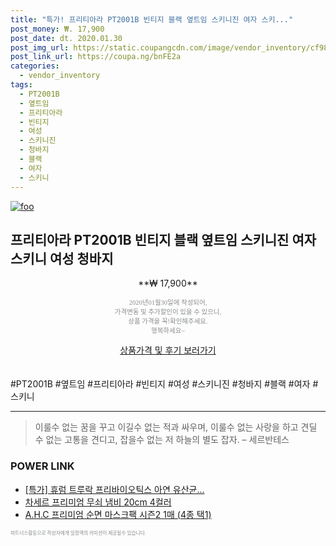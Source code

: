 ```yaml
--- 
title: "특가! 프리티아라 PT2001B 빈티지 블랙 옆트임 스키니진 여자 스키..." 
post_money: ₩. 17,900 
post_date: dt. 2020.01.30 
post_img_url: https://static.coupangcdn.com/image/vendor_inventory/cf98/b2b05210c53f1942f35b76544fc8fd99c3428ae2ab1ff69e68e55a62ceb4.jpg 
post_link_url: https://coupa.ng/bnFE2a 
categories: 
  - vendor_inventory 
tags: 
  - PT2001B 
  - 옆트임 
  - 프리티아라 
  - 빈티지 
  - 여성 
  - 스키니진 
  - 청바지 
  - 블랙 
  - 여자 
  - 스키니 
--- 
```

[![foo](https://static.coupangcdn.com/image/vendor_inventory/cf98/b2b05210c53f1942f35b76544fc8fd99c3428ae2ab1ff69e68e55a62ceb4.jpg)](https://coupa.ng/bnFE2a) 

## 프리티아라 PT2001B 빈티지 블랙 옆트임 스키니진 여자 스키니 여성 청바지 
<p style="text-align: center;">**₩ 17,900**</p> 
<p style="text-align: center;"><span style="color: #898c8f; font-family: Georgia,Times,serif; font-size: 0.75em;">2020년01월30일에 작성되어, <br>가격변동 및 추가할인이 있을 수 있으니,<br> 상품 가격을 꼭!확인해주세요.<br>행복하세요~</span> 
</p>	 
<div markdown="0" style="text-align: center;"><a href="https://coupa.ng/bnFE2a" class="btn btn--success">상품가격 및 후기 보러가기</a></div> 
<br><br> 
  #PT2001B #옆트임 #프리티아라 #빈티지 #여성 #스키니진 #청바지 #블랙 #여자 #스키니 
<hr> 

> 이룰수 없는 꿈을 꾸고 이길수 없는 적과 싸우며, 이룰수 없는 사랑을 하고 견딜 수 없는 고통을 견디고, 잡을수 없는 저 하늘의 별도 잡자. – 세르반테스 


### POWER LINK

* <a href="https://blog.naver.com/an0733/221787633400" target="_blank">[특가] 휴럼 트루락 프리바이오틱스 아연 유산균...</a>
* <a href="https://blog.naver.com/santokki14/221779378983" target="_blank">차세르 프리미엄 무쇠 냄비 20cm 4컬러</a>
* <a href="https://blog.naver.com/sakai111/221776780943" target="_blank">A.H.C 프리미엄 순면 마스크팩 시즌2 1매 (4종 택1)</a>

<span style="color: #898c8f; font-family: Georgia,Times,serif; font-size: 0.55em;">파트너스활동으로 작성자에게 일정액의 커미션이 제공될수 있습니다.</span> 
